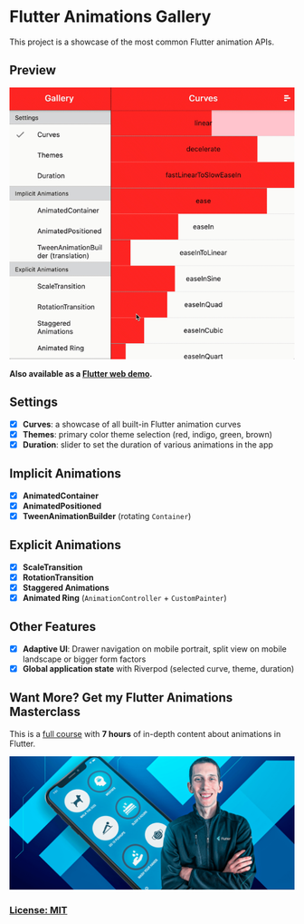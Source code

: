 # Flutter Animations Gallery

This project is a showcase of the most common Flutter animation APIs.

## Preview

![Animations Gallery Preview](/.github/images/flutter-animations-gallery-preview.gif)

**Also available as a [Flutter web demo](https://flutter-animations-gallery.web.app/#/).**

## Settings

- [x] **Curves**: a showcase of all built-in Flutter animation curves
- [x] **Themes**: primary color theme selection (red, indigo, green, brown)
- [x] **Duration**: slider to set the duration of various animations in the app

## Implicit Animations

- [x] **AnimatedContainer**
- [x] **AnimatedPositioned**
- [x] **TweenAnimationBuilder** (rotating `Container`)

## Explicit Animations

- [x] **ScaleTransition**
- [x] **RotationTransition**
- [x] **Staggered Animations**
- [x] **Animated Ring** (`AnimationController` + `CustomPainter`)

## Other Features

- [x] **Adaptive UI**: Drawer navigation on mobile portrait, split view on mobile landscape or bigger form factors
- [x] **Global application state** with Riverpod (selected curve, theme, duration)

## Want More? Get my Flutter Animations Masterclass

This is a [full course](https://codewithandrea.com/courses/flutter-animations-masterclass/) with **7 hours** of in-depth content about animations in Flutter.

[![Animations Gallery Preview](/.github/images/flutter-animations-course-banner.png)](https://codewithandrea.com/courses/flutter-animations-masterclass/)


### [License: MIT](LICENSE.md)